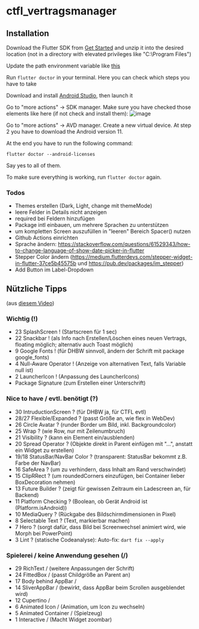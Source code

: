 # ctfl_vertragsmanager

## Installation

Download the Flutter SDK from [Get Started](https://docs.flutter.dev/get-started/install)
and unzip it into the desired location (not in a directory with elevated privileges like "C:\Program Files\")

Update the path environment variable like [this](https://docs.flutter.dev/get-started/install/windows#update-your-path)

Run `flutter doctor` in your terminal. Here you can check which steps you have to take

Download and install [Android Studio](https://developer.android.com/studio), then launch it

Go to "more actions" -> SDK manager.
Make sure you have checked those elements like here (if not check and install them):
![image](https://user-images.githubusercontent.com/40596710/145706245-e87d3424-03bd-49cc-b1ed-4ff754054205.png)

Go to "more actions" -> AVD manager. Create a new virtual device. At step 2 you have to download the Android version 11.

At the end you have to run the following command:

```
flutter doctor --android-licenses
```

Say yes to all of them.

To make sure everything is working, run `flutter doctor` again.

### Todos

- Themes erstellen (Dark, Light, change mit themeMode)
- leere Felder in Details nicht anzeigen
- required bei Feldern hinzufügen
- Package intl einbauen, um mehrere Sprachen zu unterstützen
- um kompletten Screen auszufüllen in "leeren" Bereich Spacer() nutzen
- Github Actions einrichten
- Sprache ändern: https://stackoverflow.com/questions/61529343/how-to-change-language-of-show-date-picker-in-flutter
- Stepper Color ändern (https://medium.flutterdevs.com/stepper-widget-in-flutter-37ce5b45575b und https://pub.dev/packages/im_stepper)
- Add Button im Label-Dropdown

## Nützliche Tipps

(aus [diesem Video](https://www.youtube.com/watch?v=5vDq5DXXxss))

### Wichtig (!)

- 23 SplashScreen ! (Startscreen für 1 sec)
- 22 Snackbar ! (als Info nach Erstellen/Löschen eines neuen Vertrags, floating möglich; alternativ auch Toast möglich)
- 9 Google Fonts ! (für DHBW sinnvoll, ändern der Schrift mit package google_fonts)
- 4 Null-Aware Operator ! (Anzeige von alternativen Text, falls Variable null ist)
- 2 LauncherIcon ! (Anpassung des LauncherIcons)
- Package Signature (zum Erstellen einer Unterschrift)

### Nice to have / evtl. benötigt (?)

- 30 IntruductionScreen ? (für DHBW ja, für CTFL evtl)
- 28/27 Flexible/Expanded ? (passt Größe an, wie flex in WebDev)
- 26 Circle Avatar ? (runder Border um Bild, inkl. Backgroundcolor)
- 25 Wrap ? (wie Row, nur mit Zeilenumbruch)
- 21 Visibility ? (kann ein Element ein/ausblenden)
- 20 Spread Operator ? (Objekte direkt in Parent einfügen mit "...", anstatt ein Widget zu erstellen)
- 19/18 StatusBar/NavBar Color ? (transparent: StatusBar bekommt z.B. Farbe der NavBar)
- 16 SafeArea ? (um zu verhindern, dass Inhalt am Rand verschwindet)
- 15 ClipRRect ? (um roundedCorners einzufügen, bei Container lieber BoxDecoration nehmen)
- 13 Future Builder ? (zeigt für gewissen Zeitraum ein Ladescreen an, für Backend)
- 11 Platform Checking ? (Boolean, ob Gerät Android ist (Platform.isAndroid))
- 10 MediaQuery ? (Rückgabe des Bildschirmdimensionen in Pixel)
- 8 Selectable Text ? (Text, markierbar machen)
- 7 Hero ? (sorgt dafür, dass Bild bei Screenwechsel animiert wird, wie Morph bei PowerPoint)
- 3 Lint ? (statische Codeanalyse): Auto-fix: `dart fix --apply`

### Spielerei / keine Anwendung gesehen (/)

- 29 RichText / (weitere Anpassungen der Schrift)
- 24 FittedBox / (passt Childgröße an Parent an)
- 17 Body behind AppBar /
- 14 SliverAppBar / (bewirkt, dass AppBar beim Scrollen ausgeblendet wird)
- 12 Cupertino /
- 6 Animated Icon / (Animation, um Icon zu wechseln)
- 5 Animated Container / (Spielzeug)
- 1 Interactive / (Macht Widget zoombar)
